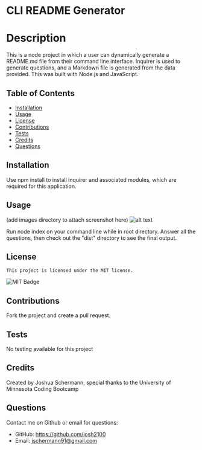 # CLI README Generator

# Description
This is a node project in which a user can dynamically generate a README.md file from their command line interface. Inquirer is used to generate questions, and a Markdown file is generated from the data provided. This was built with Node.js and JavaScript.
  
## Table of Contents
* [Installation](#installation)
* [Usage](#usage)
* [License](#license)
* [Contributions](#contributions)
* [Tests](#tests)
* [Credits](#credits)
* [Questions](#questions)


## Installation 
Use npm install to install inquirer and associated modules, which are required for this application.

## Usage
(add images directory to attach screenshot here)
![alt text](assets/images/screenshot.png)

Run node index on your command line while in root directory. Answer all the questions, then check out the "dist" directory to see the final output.

## License
    This project is licensed under the MIT license.
![MIT Badge](https://img.shields.io/npm/l/f)

## Contributions
Fork the project and create a pull request. 

## Tests
No testing available for this project

## Credits
Created by Joshua Schermann, special thanks to the University of Minnesota Coding Bootcamp

## Questions
Contact me on Github or email for questions:
  * GitHub: https://github.com/josh2100
  * Email: jschermann91@gmail.com
